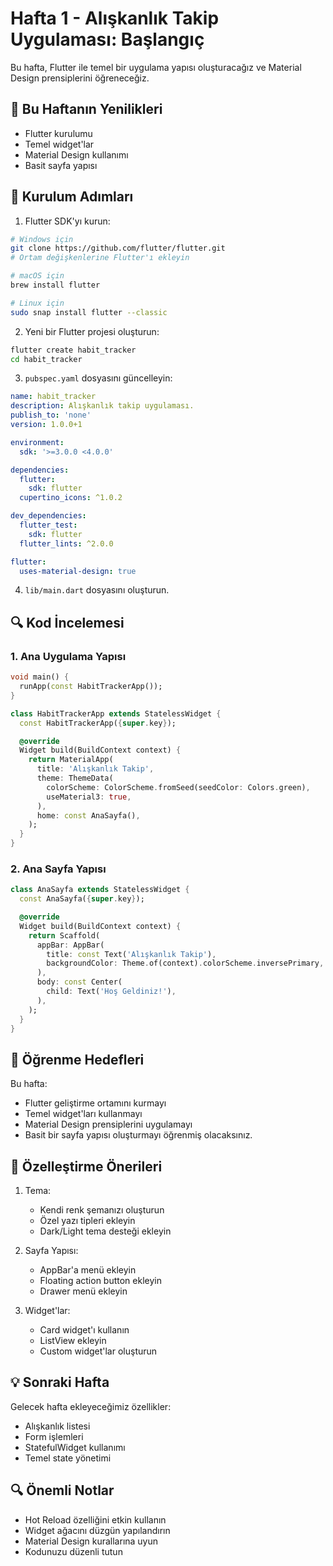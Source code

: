 # Hafta 1 - Alışkanlık Takip Uygulaması: Başlangıç

Bu hafta, Flutter ile temel bir uygulama yapısı oluşturacağız ve Material Design prensiplerini öğreneceğiz.

## 📱 Bu Haftanın Yenilikleri

- Flutter kurulumu
- Temel widget'lar
- Material Design kullanımı
- Basit sayfa yapısı

## 🚀 Kurulum Adımları

1. Flutter SDK'yı kurun:
```bash
# Windows için
git clone https://github.com/flutter/flutter.git
# Ortam değişkenlerine Flutter'ı ekleyin

# macOS için
brew install flutter

# Linux için
sudo snap install flutter --classic
```

2. Yeni bir Flutter projesi oluşturun:
```bash
flutter create habit_tracker
cd habit_tracker
```

3. `pubspec.yaml` dosyasını güncelleyin:
```yaml
name: habit_tracker
description: Alışkanlık takip uygulaması.
publish_to: 'none'
version: 1.0.0+1

environment:
  sdk: '>=3.0.0 <4.0.0'

dependencies:
  flutter:
    sdk: flutter
  cupertino_icons: ^1.0.2

dev_dependencies:
  flutter_test:
    sdk: flutter
  flutter_lints: ^2.0.0

flutter:
  uses-material-design: true
```

4. `lib/main.dart` dosyasını oluşturun.

## 🔍 Kod İncelemesi

### 1. Ana Uygulama Yapısı
```dart
void main() {
  runApp(const HabitTrackerApp());
}

class HabitTrackerApp extends StatelessWidget {
  const HabitTrackerApp({super.key});

  @override
  Widget build(BuildContext context) {
    return MaterialApp(
      title: 'Alışkanlık Takip',
      theme: ThemeData(
        colorScheme: ColorScheme.fromSeed(seedColor: Colors.green),
        useMaterial3: true,
      ),
      home: const AnaSayfa(),
    );
  }
}
```

### 2. Ana Sayfa Yapısı
```dart
class AnaSayfa extends StatelessWidget {
  const AnaSayfa({super.key});

  @override
  Widget build(BuildContext context) {
    return Scaffold(
      appBar: AppBar(
        title: const Text('Alışkanlık Takip'),
        backgroundColor: Theme.of(context).colorScheme.inversePrimary,
      ),
      body: const Center(
        child: Text('Hoş Geldiniz!'),
      ),
    );
  }
}
```

## 🎯 Öğrenme Hedefleri

Bu hafta:
- Flutter geliştirme ortamını kurmayı
- Temel widget'ları kullanmayı
- Material Design prensiplerini uygulamayı
- Basit bir sayfa yapısı oluşturmayı
öğrenmiş olacaksınız.

## 📝 Özelleştirme Önerileri

1. Tema:
   - Kendi renk şemanızı oluşturun
   - Özel yazı tipleri ekleyin
   - Dark/Light tema desteği ekleyin

2. Sayfa Yapısı:
   - AppBar'a menü ekleyin
   - Floating action button ekleyin
   - Drawer menü ekleyin

3. Widget'lar:
   - Card widget'ı kullanın
   - ListView ekleyin
   - Custom widget'lar oluşturun

## 💡 Sonraki Hafta

Gelecek hafta ekleyeceğimiz özellikler:
- Alışkanlık listesi
- Form işlemleri
- StatefulWidget kullanımı
- Temel state yönetimi

## 🔍 Önemli Notlar

- Hot Reload özelliğini etkin kullanın
- Widget ağacını düzgün yapılandırın
- Material Design kurallarına uyun
- Kodunuzu düzenli tutun 